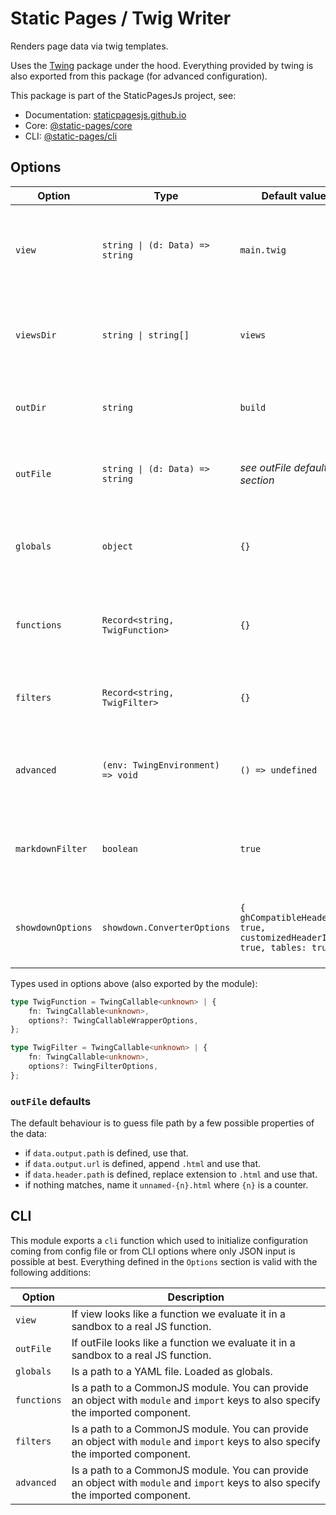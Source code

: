 # Static Pages / Twig Writer

Renders page data via twig templates.

Uses the [Twing](https://www.npmjs.com/package/twing) package under the hood. Everything provided by twing is also exported from this package (for advanced configuration).

This package is part of the StaticPagesJs project, see:
- Documentation: [staticpagesjs.github.io](https://staticpagesjs.github.io/)
- Core: [@static-pages/core](https://www.npmjs.com/package/@static-pages/core)
- CLI: [@static-pages/cli](https://www.npmjs.com/package/@static-pages/cli)

## Options

| Option | Type | Default value | Description |
|--------|------|---------------|-------------|
| `view` | `string \| (d: Data) => string` | `main.twig` | Template to render. If it's a function it gets evaluated on each render call. |
| `viewsDir` | `string \| string[]` | `views` | One or more directory path where the templates are found. |
| `outDir` | `string` | `build` | Directory where the rendered output is saved. |
| `outFile` | `string \| (d: Data) => string` | *see outFile defaults section* | Path of the rendered output relative to `outDir`. |
| `globals` | `object` | `{}` | Additional properties loaded to the twig environment as globals. |
| `functions` | `Record<string, TwigFunction>` | `{}` | Functions in an object that gets loaded to the twig environment. |
| `filters` | `Record<string, TwigFilter>` | `{}` | Filters in an object that gets loaded to the twig environment. |
| `advanced` | `(env: TwingEnvironment) => void` | `() => undefined` | Allows advanced configuration via access to the `env` twig environment. |
| `markdownFilter` | `boolean` | `true` | Register a custom markdown twig filter; uses [showdown](http://showdownjs.com/). |
| `showdownOptions` | `showdown.ConverterOptions` | `{ ghCompatibleHeaderId: true, customizedHeaderId: true, tables: true }` | Custom options for the showdown markdown renderer. |

Types used in options above (also exported by the module):
```ts
type TwigFunction = TwingCallable<unknown> | {
	fn: TwingCallable<unknown>,
	options?: TwingCallableWrapperOptions,
};
```

```ts
type TwigFilter = TwingCallable<unknown> | {
	fn: TwingCallable<unknown>,
	options?: TwingFilterOptions,
};
```

### `outFile` defaults
The default behaviour is to guess file path by a few possible properties of the data:

- if `data.output.path` is defined, use that.
- if `data.output.url` is defined, append `.html` and use that.
- if `data.header.path` is defined, replace extension to `.html` and use that.
- if nothing matches, name it `unnamed-{n}.html` where `{n}` is a counter.

## CLI
This module exports a `cli` function which used to initialize configuration coming from config file or from CLI options where only JSON input is possible at best.
Everything defined in the `Options` section is valid with the following additions:

| Option | Description |
|--------|-------------|
| `view` | If view looks like a function we evaluate it in a sandbox to a real JS function. |
| `outFile` | If outFile looks like a function we evaluate it in a sandbox to a real JS function. |
| `globals` | Is a path to a YAML file. Loaded as globals. |
| `functions` | Is a path to a CommonJS module. You can provide an object with `module` and `import` keys to also specify the imported component. |
| `filters` | Is a path to a CommonJS module. You can provide an object with `module` and `import` keys to also specify the imported component. |
| `advanced` | Is a path to a CommonJS module. You can provide an object with `module` and `import` keys to also specify the imported component. |
